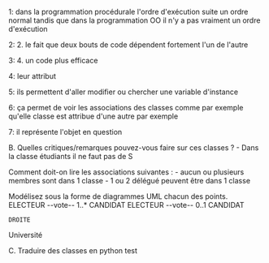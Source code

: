 1:
dans la programmation procédurale l'ordre d'exécution suite un ordre normal tandis
que dans la programmation OO il n'y a pas vraiment un ordre d'exécution

2:
    2. le fait que deux bouts de code dépendent fortement l'un de l'autre

3:
    4. un code plus efficace

4:
    leur attribut

5:
    ils permettent d'aller modifier ou chercher une variable d'instance

6:
    ça permet de voir les associations des classes comme par exemple qu'elle classe est attribue d'une autre par exemple

7:
    il représente l'objet en question

B.
Quelles critiques/remarques pouvez-vous faire sur ces classes ?
    - Dans la classe étudiants il ne faut pas de S 

Comment doit-on lire les associations suivantes :
    - aucun ou plusieurs membres sont dans 1 classe
    - 1 ou 2 délégué peuvent être dans 1 classe

Modélisez sous la forme de diagrammes UML chacun des points.
    ELECTEUR --vote-- 1..* CANDIDAT
    ELECTEUR --vote-- 0..1 CANDIDAT

    DROITE


Université


C. Traduire des classes en python
test